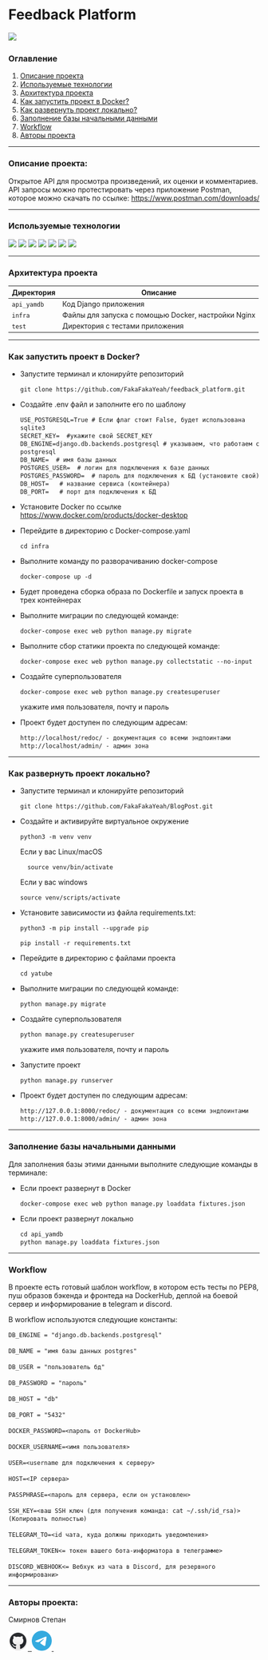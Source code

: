 # Feedback Platform


![](https://github.com/FakaFakaYeah/feedback_platform/actions/workflows/yamdb_workflow.yml/badge.svg)

### Оглавление
<ol>
 <li><a href="#description">Описание проекта</a></li>
 <li><a href="#stack">Используемые технологии</a></li>
 <li><a href="#architecture">Архитектура проекта</a></li>
 <li><a href="#docker">Как запустить проект в Docker?</a></li>
 <li><a href="#start_project">Как развернуть проект локально?</a></li>
 <li><a href="#load_data">Заполнение базы начальными данными</a></li>
 <li><a href="#workflow">Workflow</a></li>
 <li><a href="#author">Авторы проекта</a></li>
</ol>

---
### Описание проекта:<a name="description"></a>
Открытое API для просмотра произведений, их оценки и комментариев.
API запросы можно протестировать через приложение Postman, которое можно скачать по ссылке: https://www.postman.com/downloads/

---
### Используемые технологии<a name="stack"></a>
![](https://img.shields.io/badge/Python-3776AB?style=for-the-badge&logo=python&logoColor=white)
![](https://img.shields.io/badge/Django-092E20?style=for-the-badge&logo=django&logoColor=green)
![](https://img.shields.io/badge/PostgreSQL-316192?style=for-the-badge&logo=postgresql&logoColor=white)
![](https://img.shields.io/badge/DJANGO-REST-ff1709?style=for-the-badge&logo=django&logoColor=white&color=ff1709&labelColor=gray)
![](https://img.shields.io/badge/JWT-000000?style=for-the-badge&logo=JSON%20web%20tokens&logoColor=white)
![](https://img.shields.io/badge/Nginx-009639?style=for-the-badge&logo=nginx&logoColor=white)
![](https://img.shields.io/badge/Docker-2CA5E0?style=for-the-badge&logo=docker&logoColor=white)
___
### Архитектура проекта<a name="architecture"></a>

| Директория  | Описание                                            |
|-------------|-----------------------------------------------------|
| `api_yamdb` | Код Django приложения                               |
| `infra`     | Файлы для запуска с помощью Docker, настройки Nginx |
| `test`      | Директория с тестами приложения                     |

___

### Как запустить проект в Docker?<a name="docker"></a>
* Запустите терминал и клонируйте репозиторий 
    ```
    git clone https://github.com/FakaFakaYeah/feedback_platform.git
    ```
    
* Создайте .env файл и заполните его по шаблону
  ```
  USE_POSTGRESQL=True # Если флаг стоит False, будет использована sqlite3
  SECRET_KEY=  #укажите свой SECRET_KEY
  DB_ENGINE=django.db.backends.postgresql # указываем, что работаем с postgresql
  DB_NAME=  # имя базы данных
  POSTGRES_USER=  # логин для подключения к базе данных
  POSTGRES_PASSWORD=  # пароль для подключения к БД (установите свой)
  DB_HOST=   # название сервиса (контейнера)
  DB_PORT=   # порт для подключения к БД
  ```
  
* Установите Docker по ссылке https://www.docker.com/products/docker-desktop

* Перейдите в директорию с Docker-compose.yaml
    ```
    cd infra
    ```

* Выполните команду по разворачиванию docker-compose
    ```
    docker-compose up -d
    ``` 
  
* Будет проведена сборка образа по Dockerfile и запуск проекта в трех контейнерах

* Выполните миграции по следующей команде:
    ```
    docker-compose exec web python manage.py migrate
    ```
* Выполните сбор статики проекта по следующей команде:
    ```
    docker-compose exec web python manage.py collectstatic --no-input
    ```
* Cоздайте суперпользователя
  ```
  docker-compose exec web python manage.py createsuperuser
  ```
  укажите имя пользователя, почту и пароль
  
* Проект будет доступен по следующим адресам:
  ```
  http://localhost/redoc/ - документация со всеми эндпоинтами
  http://localhost/admin/ - админ зона
  ```
___


### Как развернуть проект локально?<a name="start_project"></a>
* Запустите терминал и клонируйте репозиторий 
  ```
  git clone https://github.com/FakaFakaYeah/BlogPost.git
  ```

* Создайте и активируйте виртуальное окружение
  ```
  python3 -m venv venv
  ```

  Если у вас Linux/macOS

  ```
    source venv/bin/activate
  ```
  
  Если у вас windows

  ```
  source venv/scripts/activate
  ```
  
* Установите зависимости из файла requirements.txt:
  ```
  python3 -m pip install --upgrade pip
  ```

  ```
  pip install -r requirements.txt
  ```

* Перейдите в директорию с файлами проекта
  ```
  cd yatube
  ```

* Выполните миграции по следующей команде:
  ```
  python manage.py migrate
  ```

* Создайте суперпользователя
  ```
  python manage.py createsuperuser
  ```
  укажите имя пользователя, почту и пароль
  
* Запустите проект
  ```
  python manage.py runserver
  ```
  
* Проект будет доступен по следующим адресам:
  ```
  http://127.0.0.1:8000/redoc/ - документация со всеми эндпоинтами
  http://127.0.0.1:8000/admin/ - админ зона
  ```

___

### Заполнение базы начальными данными<a name="load_data"></a>


Для заполнения базы этими данными выполните следующие команды в терминале:

* Если проект развернут в Docker
    ```
    docker-compose exec web python manage.py loaddata fixtures.json
    ```
* Если проект развернут локально
    ```
    cd api_yamdb
    python manage.py loaddata fixtures.json
    ```

---
### Workflow<a name="workflow"></a>

В проекте есть готовый шаблон workflow, в котором есть тесты по PEP8, пуш образов
бэкенда и фронтеда на DockerHub, деплой на боевой сервер и информирование в telegram и discord.

В workflow используются следующие константы:

```
DB_ENGINE = "django.db.backends.postgresql"

DB_NAME = "имя базы данных postgres"

DB_USER = "пользователь бд"

DB_PASSWORD = "пароль"

DB_HOST = "db"

DB_PORT = "5432"

DOCKER_PASSWORD=<пароль от DockerHub>

DOCKER_USERNAME=<имя пользователя>

USER=<username для подключения к серверу>

HOST=<IP сервера>

PASSPHRASE=<пароль для сервера, если он установлен>

SSH_KEY=<ваш SSH ключ (для получения команда: cat ~/.ssh/id_rsa)>(Копировать полностью)

TELEGRAM_TO=<id чата, куда должны приходить уведомления>

TELEGRAM_TOKEN<= токен вашего бота-информатора в телеграмме>

DISCORD_WEBHOOK<= Вебхук из чата в Discord, для резервного информировани>
```

---

### Авторы проекта:<a name="author"></a>
Смирнов Степан
<div>
  <a href="https://github.com/FakaFakaYeah">
    <img src="https://github.com/FakaFakaYeah/FakaFakaYeah/blob/main/files/images/GitHub.png" title="GitHub" alt="Github" width="39" height="39"/>&nbsp
  </a>
  <a href="https://t.me/s_smirnov_work" target="_blank">
      <img src="https://github.com/FakaFakaYeah/FakaFakaYeah/blob/main/files/images/telegram.png" title="Telegram" alt="Telegram" width="40" height="40"/>&nbsp
  </a>
</div>
